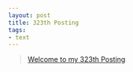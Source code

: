 ```yaml
---
layout: post
title: 323th Posting
tags: 
- text
---
```


> [Welcome to my 323th Posting](https://janghan-kor.tistory.com/1311)
